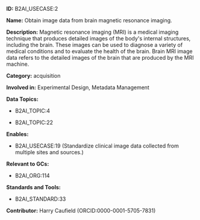 **ID:** B2AI_USECASE:2

**Name:** Obtain image data from brain magnetic resonance imaging.

**Description:** Magnetic resonance imaging (MRI) is a medical imaging technique that produces detailed images of the body's internal structures, including the brain. These images can be used to diagnose a variety of medical conditions and to evaluate the health of the brain. Brain MRI image data refers to the detailed images of the brain that are produced by the MRI machine.

**Category:** acquisition

**Involved in:** Experimental Design, Metadata Management

**Data Topics:**

- B2AI_TOPIC:4

- B2AI_TOPIC:22

**Enables:**

- B2AI_USECASE:19 (Standardize clinical image data collected from multiple sites and sources.)

**Relevant to GCs:**

- B2AI_ORG:114

**Standards and Tools:**

- B2AI_STANDARD:33

**Contributor:** Harry Caufield
 (ORCID:0000-0001-5705-7831)

